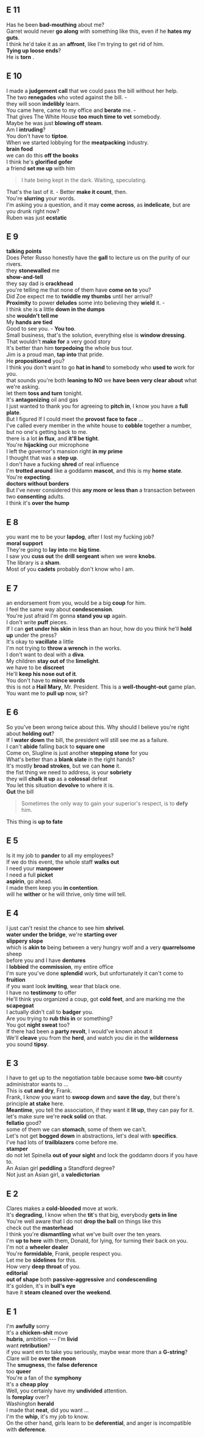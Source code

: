 
## E 11 
Has he been **bad-mouthing** about me?  
Garret would never **go along** with something like this, even if he **hates my guts**.  
I think he'd take it as an **affront**, like I'm trying to get rid of him.  
**Tying up loose ends**?  
He is **torn** .  

## E 10 
I made a **judgement call** that we could pass the bill without her help.  
The two **renegades** who voted against the bill. -  
they will soon **indelibly** learn.  
You came here, came to my office and **berate** me. -  
That gives The White House **too much time to** **vet** somebody.  
Maybe he was just **blowing off steam**.  
Am I **intruding**?  
You don't have to **tiptoe**.  
When we started lobbying for the **meatpacking** industry.  
**brain food**  
we can do this **off the books**  
I think he's **glorified** **gofer**  
a friend **set me up** with him  
> I hate being kept in the dark. Waiting, speculating. 

That's the last of it. - Better **make it count**, then.  
You're **slurring** your words.  
I'm asking you a question, and it may **come across**, as **indelicate**, but are you drunk right now?  
Ruben was just **ecstatic**  


## E 9 
**talking points**  
Does Peter Russo honestly have the **gall** to lecture us on the purity of our rivers.  
they **stonewalled** me  
**show-and-tell**  
they say dad is **crackhead**  
you're telling me that none of them have **come on to** you?  
Did Zoe expect me to **twiddle my thumbs** until her arrival?  
**Proximity** to power **deludes** some into believing they **wield** it. -  
I think she is a little **down in the dumps**  
she **wouldn't tell me**  
My **hands are tied**  
Good to see you. - **You too**.  
Small business, that's the solution, everything else is **window dressing**.  
That wouldn't **make for** a very good story  
It's better than him **torpedoing** the whole bus tour.  
Jim is a proud man, **tap into** that pride.  
He **propositioned** you?  
I think you don't want to go **hat in hand** to somebody who **used to** work for you.  
that sounds you're both **leaning to NO** 
we **have been very clear about** what we're asking.  
let them **toss and turn** tonight.  
It's **antagonizing** oil and gas  
I just wanted to thank you for agreeing to **pitch in**, I know you have a **full plate**.  
But I figured If I could meet the **provost** **face to face** ...  
I've called every member in the white house to **cobble** together a number, but no one's getting back to me.  
there is a lot **in flux**, and **it'll be tight**.  
You're **hijacking** our microphone  
I left the governor's mansion right **in my prime**  
I thought that was a **step up**.  
I don't have a fucking **shred** of real influence  
I'm **trotted around** like a goddamn **mascot**, and this is my **home state**.  
You're **expecting**.  
**doctors without borders**  
But I've never considered this **any more or less than** a transaction between two **consenting** adults.  
I think it's **over the hump**  

## E 8 
you want me to be your **lapdog**, after I lost my fucking job?  
**moral support**  
They're going to **lay into** me **big time**.  
I saw you **cuss out** the **drill** **sergeant** when we were **knobs**.  
The library is a **sham**.  
Most of you **cadets** probably don't know who I am.  

## E 7 
an endorsement from you, would be a big **coup** for him.  
I feel the same way about **condescension**.  
You're just afraid I'm gonna **stand you up** again.  
I don't write **puff** pieces.  
If I can **get under his skin** in less than an hour, how do you think he'll **hold up** under the press?  
It's okay to **vacillate** a little  
I'm not trying to **throw a wrench** in the works.  
I don't want to deal with a **diva**.  
My children **stay out of** the **limelight**.  
we have to be **discreet**  
He'll **keep his nose out of it**.  
You don't have to **mince words**  
this is not a **Hail Mary**, Mr. President. This is a **well-thought-out** game plan.   
You want me to **pull up** now, sir?  


## E 6  

So you've been wrong twice about this. Why should I believe you're right about **holding out**?  
If I **water down** the bill, the president will still see me as a failure.  
I can't **abide** falling back to **square one**  
Come on, Slugline is just another **stepping stone** for you   
What's better than a **blank slate** in the right hands?  
It's mostly **broad strokes**, but we can **hone** it.  
the fist thing we need to address, is your **sobriety**  
they will **chalk it up** as a **colossal** defeat   
You let this situation **devolve** to where it is.  
**Gut** the bill 
> Sometimes the only way to gain your superior's respect, is to **defy** him.  

This thing is **up to fate**  


## E 5 
Is it my job to **pander** to all my employees?  
If we do this event, the whole staff **walks out**  
I need your **manpower**  
I need a full **picket**  
**aspirin**, go ahead.  
I made them keep you **in contention**.  
will he **wither** or he will thrive, only time will tell.  

## E 4  
I just can't resist the chance to see him **shrivel**.  
**water under the bridge**, we're **starting over**  
**slippery slope**  
which is **akin to** being between a very hungry wolf and a very **quarrelsome** sheep  
before you and I have **dentures**  
I **lobbied** the **commission**, my entire office  
I'm sure you've done **splendid** work, but unfortunately it can't come to **fruition**  
if you want look **inviting**, wear that black one.  
I have no **testimony** to offer  
He'll think you organized a coup, got **cold feet**, and are marking me the **scapegoat**  
I actually didn't call to **badger** you.  
Are you trying to **rub this in** or something?  
You got **night sweat** too?  
If there had been a **party revolt**, I would've known about it  
We'll **cleave** you from the **herd**, and watch you die in the **wilderness**  
you sound **tipsy**.  

## E 3 
I have to get up to the negotiation table because some **two-bit** county administrator wants to ...  
This is **cut and dry**, Frank.  
Frank, I know you want to **swoop down** and **save the day**, but there's principle **at stake** here.  
**Meantime**, you tell the association, if they want it **lit up**, they can pay for it.  
let's make sure we're **rock solid** on that.  
**fellatio** good?  
some of them we can **stomach**, some of them we can't.  
Let's not get **bogged down** in abstractions, let's deal with **specifics**.  
I've had lots of **trailblazers** come before me.  
**stamper**  
do not let Spinella **out of your sight** and lock the goddamn doors if you have to.  
An Asian girl **peddling** a Standford degree?  
Not just an Asian girl, a **valedictorian**  


## E 2  
Clares makes a **cold-blooded** move at work.  
It's **degrading**, I know 
when the **tit**'s that big, everybody **gets in line**  
You're well aware that I do not **drop the ball** on things like this   
check out the **masterhead**  
I think you're **dismantling** what we've built over the ten years.  
I'm **up to here** with them, Donald, for lying, for turning their back on you.  
I'm not a **wheeler dealer**  
You're **formidable**, Frank, people respect you.  
Let me be **sidelines** for this.  
How very **deep throat** of you.  
**editorial**  
**out of shape** 
both **passive-aggressive** and **condescending**  
It's golden, it's in **bull's eye**  
have it **steam cleaned** **over the weekend**.  
  
## E 1 
I'm **awfully** sorry  
It's a **chicken-shit** move  
**hubris**, ambition --- I'm **livid**  
want **retribution**?  
if you want em to take you seriously, maybe wear more than a **G-string**?  
Clare will be **over the moon**  
The **smugness**, the **false deference**  
too **queer**  
You're a fan of the **symphony**  
It's a **cheap ploy**  
Well, you certainly have my **undivided** attention.  
Is **foreplay** over?  
Washington **herald**  
I made that **neat**, did you want ...  
I'm the **whip**, it's my job to know.  
On the other hand, girls learn to be **deferential**, and anger is incompatible with **deference**.  

